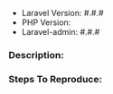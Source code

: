 - Laravel Version: #.#.#
- PHP Version:
- Laravel-admin: #.#.#

### Description:


### Steps To Reproduce:

